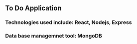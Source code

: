 ## To Do Application 
### Technologies used include: React, Nodejs, Express
### Data base managemnet tool: MongoDB
